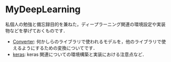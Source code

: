 # MyDeepLearning

私個人の勉強と備忘録目的を兼ねた，ディープラーニング関連の環境設定や実装物などを挙げておくものです．

- [Converter](./Converter/README.md): 何かしらのライブラリで使われるモデルを，他のライブラリで使えるようにするための変換についてです．  
- [keras](./keras/README.md): keras 関連についての環境構築と実装における注意点など．  
